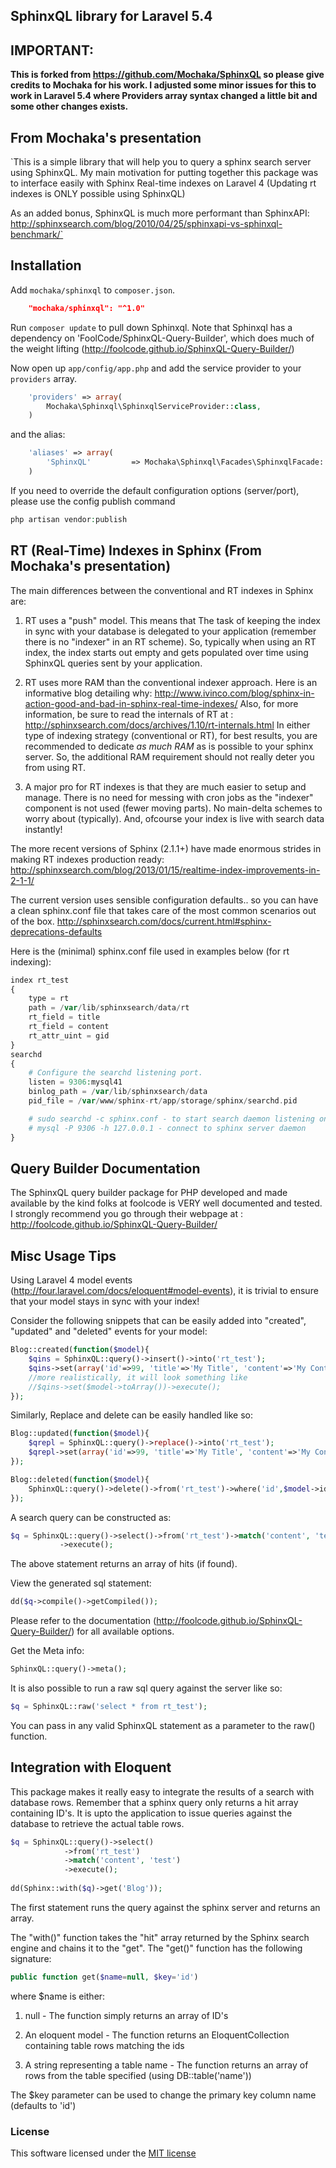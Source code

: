 ## SphinxQL library for Laravel 5.4

## IMPORTANT:
**This is forked from https://github.com/Mochaka/SphinxQL so please give credits to Mochaka for his work.
I adjusted some minor issues for this to work in Laravel 5.4 where Providers array syntax changed a little bit and some other changes exists.**

## From Mochaka's presentation
`This is a simple library that will help you to query a sphinx search server using SphinxQL.
My main motivation for putting together this package was to interface easily 
with Sphinx Real-time indexes on Laravel 4 (Updating rt indexes is ONLY possible using SphinxQL)

As an added bonus, SphinxQL is much more performant than SphinxAPI: 
http://sphinxsearch.com/blog/2010/04/25/sphinxapi-vs-sphinxql-benchmark/`

## Installation

Add `mochaka/sphinxql` to `composer.json`.
```json
    "mochaka/sphinxql": "^1.0"
```    
Run `composer update` to pull down Sphinxql. Note that Sphinxql has a 
dependency on 'FoolCode/SphinxQL-Query-Builder', which does much of the weight lifting 
(http://foolcode.github.io/SphinxQL-Query-Builder/)

Now open up `app/config/app.php` and add the service provider to your `providers` array.
```php
    'providers' => array(
        Mochaka\Sphinxql\SphinxqlServiceProvider::class,
    )
```
and the alias:
```php
    'aliases' => array(
        'SphinxQL'         => Mochaka\Sphinxql\Facades\SphinxqlFacade::class,
    )
```

If you need to override the default configuration options (server/port), please use the config publish command

```php
php artisan vendor:publish
``` 

## RT (Real-Time) Indexes in Sphinx (From Mochaka's presentation)

The main differences between the conventional and RT indexes in Sphinx are:

 1. RT uses a "push" model. This means that The task of keeping the index in sync with your database is 
delegated to your application (remember there is no "indexer" in an RT scheme). So, typically when using 
an RT index, the index starts out empty and gets populated over time using SphinxQL queries sent by your application. 

 2. RT uses more RAM than the conventional indexer approach. Here is an informative blog detailing why:
http://www.ivinco.com/blog/sphinx-in-action-good-and-bad-in-sphinx-real-time-indexes/
Also, for more information, be sure to read the internals of RT at :
http://sphinxsearch.com/docs/archives/1.10/rt-internals.html
	In either type of indexing strategy (conventional or RT), for best results, you are recommended to 
dedicate *as much RAM* as is possible to your sphinx server. So, the additional 
RAM requirement should not really deter you from using RT. 

 3. A major pro for RT indexes is that they are much easier to setup and manage. There is no need for messing with
cron jobs as the "indexer" component is not used (fewer moving parts). No main-delta schemes to worry about (typically). And, ofcourse
your index is live with search data instantly!

The more recent versions of Sphinx (2.1.1+) have made enormous strides in 
making RT indexes production ready:
http://sphinxsearch.com/blog/2013/01/15/realtime-index-improvements-in-2-1-1/

The current version uses sensible configuration defaults.. so you can have a 
clean sphinx.conf file that takes care of the most common scenarios out of the box.
http://sphinxsearch.com/docs/current.html#sphinx-deprecations-defaults

Here is the (minimal) sphinx.conf file used in examples below (for rt indexing):
```php
index rt_test
{
    type = rt   
    path = /var/lib/sphinxsearch/data/rt
    rt_field = title
    rt_field = content
    rt_attr_uint = gid
}
searchd
{
    # Configure the searchd listening port.
    listen = 9306:mysql41
    binlog_path = /var/lib/sphinxsearch/data
    pid_file = /var/www/sphinx-rt/app/storage/sphinx/searchd.pid

    # sudo searchd -c sphinx.conf - to start search daemon listening on above port   
    # mysql -P 9306 -h 127.0.0.1 - connect to sphinx server daemon
}        
```

## Query Builder Documentation

The SphinxQL query builder package for PHP developed and made available by the kind folks at 
foolcode is VERY well documented and tested. I strongly recommend you go 
through their webpage at : 
http://foolcode.github.io/SphinxQL-Query-Builder/

## Misc Usage Tips

Using Laravel 4 model events (http://four.laravel.com/docs/eloquent#model-events), 
it is trivial to ensure that your model stays in sync with your index!

Consider the following snippets that can be easily added into
"created", "updated" and "deleted" events for your model:

```php
Blog::created(function($model){
	$qins = SphinxQL::query()->insert()->into('rt_test');
	$qins->set(array('id'=>99, 'title'=>'My Title', 'content'=>'My Content', 'gid'=>444))->execute();
	//more realistically, it will look something like
	//$qins->set($model->toArray())->execute();
});
```
Similarly, Replace and delete can be easily handled like so:

```php
Blog::updated(function($model){
	$qrepl = SphinxQL::query()->replace()->into('rt_test');
	$qrepl->set(array('id'=>99, 'title'=>'My Title', 'content'=>'My Content', 'gid'=>444))->execute();
});
```
```php
Blog::deleted(function($model){
	SphinxQL::query()->delete()->from('rt_test')->where('id',$model->id)->execute();
});
```
A search query can be constructed as:
```php
$q = SphinxQL::query()->select()->from('rt_test')->match('content', 'test');
	       ->execute();	       
```
The above statement returns an array of hits (if found).

View the generated sql statement:
```php
dd($q->compile()->getCompiled());
```

Please refer to the documentation
(http://foolcode.github.io/SphinxQL-Query-Builder/) for all available options.

Get the Meta info:
```php
SphinxQL::query()->meta();
```
It is also possible to run a raw sql query against the server like so:
```php
$q = SphinxQL::raw('select * from rt_test');
```
You can pass in any valid SphinxQL statement as a parameter to the raw() function. 

## Integration with Eloquent

This package makes it really easy to integrate the results of a search with
database rows. Remember that a sphinx query only returns a hit array containing ID's. 
It is upto the application to issue queries against the database to retrieve the actual table rows.

```php
$q = SphinxQL::query()->select()
			->from('rt_test')
			->match('content', 'test')
	       	->execute();
	       	
dd(Sphinx::with($q)->get('Blog'));	       	
```
The first statement runs the query against the sphinx server and returns an array.

The "with()" function takes the "hit" array returned by the Sphinx search engine and chains it to the "get".
The "get()" function has the following signature:
```php
public function get($name=null, $key='id')
``` 
where $name is either:

1. null - The function simply returns an array of ID's

2. An eloquent model - The function returns an EloquentCollection containing table rows matching the ids

3. A string representing a table name - The function returns an array of rows from the table specified (using DB::table('name'))

The $key parameter can be used to change the primary key column name (defaults to 'id')

### License

This software licensed under the [MIT license](http://opensource.org/licenses/MIT)

